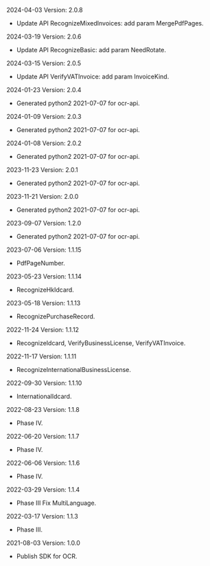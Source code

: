 2024-04-03 Version: 2.0.8
- Update API RecognizeMixedInvoices: add param MergePdfPages.


2024-03-19 Version: 2.0.6
- Update API RecognizeBasic: add param NeedRotate.


2024-03-15 Version: 2.0.5
- Update API VerifyVATInvoice: add param InvoiceKind.


2024-01-23 Version: 2.0.4
- Generated python2 2021-07-07 for ocr-api.

2024-01-09 Version: 2.0.3
- Generated python2 2021-07-07 for ocr-api.

2024-01-08 Version: 2.0.2
- Generated python2 2021-07-07 for ocr-api.

2023-11-23 Version: 2.0.1
- Generated python2 2021-07-07 for ocr-api.

2023-11-21 Version: 2.0.0
- Generated python2 2021-07-07 for ocr-api.

2023-09-07 Version: 1.2.0
- Generated python2 2021-07-07 for ocr-api.

2023-07-06 Version: 1.1.15
- PdfPageNumber.

2023-05-23 Version: 1.1.14
- RecognizeHkIdcard.

2023-05-18 Version: 1.1.13
- RecognizePurchaseRecord.

2022-11-24 Version: 1.1.12
- RecognizeIdcard, VerifyBusinessLicense, VerifyVATInvoice.

2022-11-17 Version: 1.1.11
- RecognizeInternationalBusinessLicense.

2022-09-30 Version: 1.1.10
- InternationalIdcard.

2022-08-23 Version: 1.1.8
- Phase IV.

2022-06-20 Version: 1.1.7
- Phase IV.

2022-06-06 Version: 1.1.6
- Phase IV.

2022-03-29 Version: 1.1.4
- Phase III Fix MultiLanguage.

2022-03-17 Version: 1.1.3
- Phase III.

2021-08-03 Version: 1.0.0
- Publish SDK for OCR.

